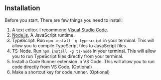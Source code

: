 ## Installation
Before you start. There are few things you need to install:
1. A text editor. I recommend [Visual Studio Code](https://code.visualstudio.com/).
2. [Node.js](https://nodejs.org/en/), A JavaScript runtime.
3. TypeScript. Run `npm install -g typescript` in your terminal.
This will allow you to compile TypeScript files to JavaScript files.
4. TS-Node. Run `npm install -g ts-node` in your terminal.
This will allow you to run TypeScript files directly from your terminal.
5. Install a Code Runner extension in VS Code. This will allow you to run code directly from VS Code. (Optional)
6. Make a shortcut key for code runner. (Optional)